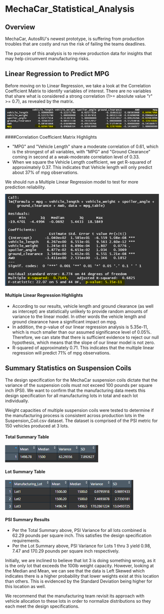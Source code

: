 # MechaCar_Statistical_Analysis

## Overview

MechaCar, AutosRU's newest prototype, is suffering from production troubles that are costly and run the risk of failing the teams deadlines.

The purpose of this analysis is to review production data for insights that may help circumvent manufacturing risks.


## Linear Regression to Predict MPG


Before moving on to Linear Regression, we take a look at the Correlation Coefficient Matrix to identify variables of interest.
There are no variables that share what is considered a strong correlation (1>= absolute value "r" >= 0.7), as revealed by the matrix. 

![Correlation_Coefficient_Matrix](https://github.com/ashley-green1/MechaCar_Statistical_Analysis/blob/main/resources/corr_coeff_matrix.png)

####Correlation Coefficient Matrix Highlights
- "MPG" and "Vehicle Length" share a moderate correlation of 0.61, which is the strongest of all variables, with "MPG" and "Ground Clearance" coming in second at a weak-moderate correlation level of 0.33.
- When we square the Vehicle Length coefficient, we get R-squared of approximately 0.37.  This indicates that Vehicle length will only predict about 37% of mpg observations.   

We should run a Multiple Linear Regression model to test for more prediction reliability. 

![MPG Summary Statistics](https://github.com/ashley-green1/MechaCar_Statistical_Analysis/blob/main/resources/mpg_summary_statistics.png)

#### Multiple Linear Regression Highlights
- According to our results, vehicle length and ground clearance (as well as intercept) are statistically unlikely to provide random amounts of variance to the linear model.  In other words the vehicle length and ground clearance have a significant impact on mpg.
- In addition, the p-value of our linear regression analysis is 5.35e-11, which is much smaller than our assumed significance level of 0.05%.  Therefore, we can state that there is sufficient evidence to reject our null hypothesis, which means that the slope of our linear model is not zero.
- R-squared of approximately 0.71.  This indicates that the multiple linear regression will predict 71% of mpg observations.


## Summary Statistics on Suspension Coils

The design specification for the MechaCar suspension coils dictate that the variance of the suspension coils must not exceed 100 pounds per square inch (PSI).  We want to confirm that the manufacturing data meets this design specification for all manufacturing lots in total and each lot individually.

Weight capacities of multiple suspension coils were tested to determine if the manufacturing process is consistent across production lots in the Suspension_Coil.csv dataset.  The dataset is comprised of the PSI metric for 150 vehicles produced at 3 lots. 

#### Total Summary Table
![Total Summary](https://github.com/ashley-green1/MechaCar_Statistical_Analysis/blob/main/resources/total_summary.png)

#### Lot Summary Table
![Lot_Summary](https://github.com/ashley-green1/MechaCar_Statistical_Analysis/blob/main/resources/lot_summary.png)

#### PSI Summary Results

- Per the Total Summary above, PSI Variance for all lots combined is 62.29 pounds per square inch. This satisfies the design specification requirements.
- Per the Lot Summary above, PSI Variance for Lots 1 thru 3 yield 0.98, 7.47 and 170.29 pounds per square inch respectively. 

Initially, we are inclined to believe that lot 3 is doing something wrong, as it is the only lot that exceeds the 100lb weight capacity.  However, looking at the Median and Mean, we can see that the data is Left Skewed which indicates there is a higher probability that lower weights exist at this location than others.  This is evidenced by the Standard Deviation being higher for this location as well. 

We recommend that the manufacturing team revisit its approach with vehicle allocation to these lots in order to normalize distributions so they each meet the design specifications. 

## 

